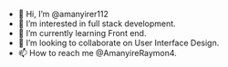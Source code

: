 - 👋 Hi, I’m @amanyirer112
- 👀 I’m interested in full stack development.
- 🌱 I’m currently learning Front end.
- 💞️ I’m looking to collaborate on User Interface Design.
- 📫 How to reach me @AmanyireRaymon4.

<!---
amanyirer112/amanyirer112 is a ✨ special ✨ repository because its `README.md` (this file) appears on your GitHub profile.
You can click the Preview link to take a look at your changes.
--->
